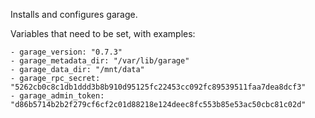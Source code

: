 Installs and configures garage.

Variables that need to be set, with examples:

```
- garage_version: "0.7.3"
- garage_metadata_dir: "/var/lib/garage"
- garage_data_dir: "/mnt/data"
- garage_rpc_secret: "5262cb0c8c1db1ddd3b8b910d95125fc22453cc092fc89539511faa7dea8dcf3"
- garage_admin_token: "d86b5714b2b2f279cf6cf2c01d88218e124deec8fc553b85e53ac50cbc81c02d"
```
